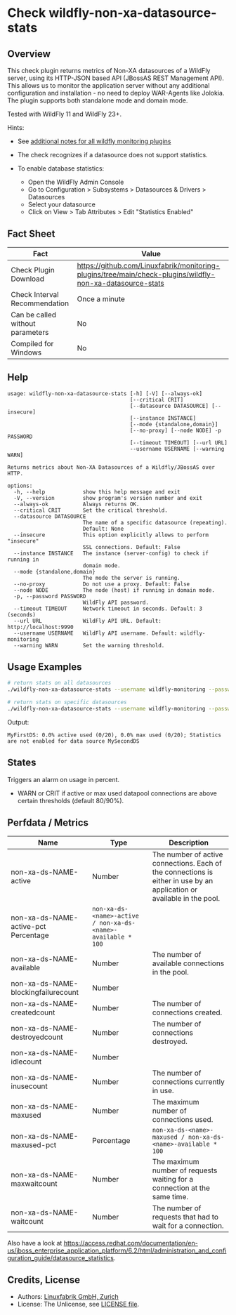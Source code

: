 # Check wildfly-non-xa-datasource-stats

## Overview

This check plugin returns metrics of Non-XA datasources of a WildFly server, using its HTTP-JSON based API (JBossAS REST Management API). This allows us to monitor the application server without any additional configuration and installation - no need to deploy WAR-Agents like Jolokia. The plugin supports both standalone mode and domain mode.

Tested with WildFly 11 and WildFly 23+.

Hints:

* See [additional notes for all wildfly monitoring plugins](https://github.com/Linuxfabrik/monitoring-plugins/blob/main/PLUGINS-WILDFLY.rst)

* The check recognizes if a datasource does not support statistics.

* To enable database statistics:

    * Open the WildFly Admin Console
    * Go to Configuration \> Subsystems \> Datasources & Drivers \> Datasources
    * Select your datasource
    * Click on View \> Tab Attributes \> Edit "Statistics Enabled"


## Fact Sheet

| Fact | Value |
|----|----|
| Check Plugin Download                 | <https://github.com/Linuxfabrik/monitoring-plugins/tree/main/check-plugins/wildfly-non-xa-datasource-stats> |
| Check Interval Recommendation         | Once a minute |
| Can be called without parameters      | No |
| Compiled for Windows                  | No |


## Help

```text
usage: wildfly-non-xa-datasource-stats [-h] [-V] [--always-ok]
                                       [--critical CRIT]
                                       [--datasource DATASOURCE] [--insecure]
                                       [--instance INSTANCE]
                                       [--mode {standalone,domain}]
                                       [--no-proxy] [--node NODE] -p PASSWORD
                                       [--timeout TIMEOUT] [--url URL]
                                       --username USERNAME [--warning WARN]

Returns metrics about Non-XA Datasources of a Wildfly/JBossAS over HTTP.

options:
  -h, --help            show this help message and exit
  -V, --version         show program's version number and exit
  --always-ok           Always returns OK.
  --critical CRIT       Set the critical threshold.
  --datasource DATASOURCE
                        The name of a specific datasource (repeating).
                        Default: None
  --insecure            This option explicitly allows to perform "insecure"
                        SSL connections. Default: False
  --instance INSTANCE   The instance (server-config) to check if running in
                        domain mode.
  --mode {standalone,domain}
                        The mode the server is running.
  --no-proxy            Do not use a proxy. Default: False
  --node NODE           The node (host) if running in domain mode.
  -p, --password PASSWORD
                        WildFly API password.
  --timeout TIMEOUT     Network timeout in seconds. Default: 3 (seconds)
  --url URL             WildFly API URL. Default: http://localhost:9990
  --username USERNAME   WildFly API username. Default: wildfly-monitoring
  --warning WARN        Set the warning threshold.
```


## Usage Examples

```bash
# return stats on all datasources
./wildfly-non-xa-datasource-stats --username wildfly-monitoring --password password --url http://wildfly:9990 --warning 80 --critical 90

# return stats on specific datasources
./wildfly-non-xa-datasource-stats --username wildfly-monitoring --password password --url http://wildfly:9990 --warning 80 --critical 90 --datasource MyFirstDS --datasource MySecondDS
```

Output:

```text
MyFirstDS: 0.0% active used (0/20), 0.0% max used (0/20); Statistics are not enabled for data source MySecondDS
```


## States

Triggers an alarm on usage in percent.

* WARN or CRIT if active or max used datapool connections are above certain thresholds (default 80/90%).


## Perfdata / Metrics

| Name | Type | Description |
|----|----|----|
| non-xa-ds-NAME-active | Number | The number of active connections. Each of the connections is either in use by an application or available in the pool. |
| non-xa-ds-NAME-active-pct Percentage | `non-xa-ds-<name>-active / non-xa-ds-<name>-available * 100` |  |
| non-xa-ds-NAME-available | Number | The number of available connections in the pool. |
| non-xa-ds-NAME-blockingfailurecount | Number |  |
| non-xa-ds-NAME-createdcount | Number | The number of connections created. |
| non-xa-ds-NAME-destroyedcount | Number | The number of connections destroyed. |
| non-xa-ds-NAME-idlecount | Number |  |
| non-xa-ds-NAME-inusecount | Number | The number of connections currently in use. |
| non-xa-ds-NAME-maxused | Number | The maximum number of connections used. |
| non-xa-ds-NAME-maxused-pct | Percentage | `non-xa-ds-<name>-maxused / non-xa-ds-<name>-available * 100` |
| non-xa-ds-NAME-maxwaitcount | Number | The maximum number of requests waiting for a connection at the same time. |
| non-xa-ds-NAME-waitcount | Number | The number of requests that had to wait for a connection. |

Also have a look at <https://access.redhat.com/documentation/en-us/jboss_enterprise_application_platform/6.2/html/administration_and_configuration_guide/datasource_statistics>.


## Credits, License

* Authors: [Linuxfabrik GmbH, Zurich](https://www.linuxfabrik.ch)
* License: The Unlicense, see [LICENSE file](https://unlicense.org/).
